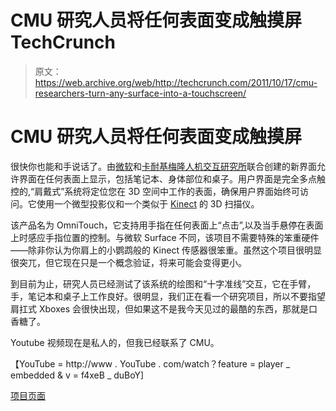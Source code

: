 # CMU 研究人员将任何表面变成触摸屏 TechCrunch

> 原文：<https://web.archive.org/web/http://techcrunch.com/2011/10/17/cmu-researchers-turn-any-surface-into-a-touchscreen/>

# CMU 研究人员将任何表面变成触摸屏

很快你也能和手说话了。由[微软](https://web.archive.org/web/20230205023301/https://techcrunch.com/tag/Microsoft)和[卡耐基梅隆人机交互研究所](https://web.archive.org/web/20230205023301/http://www.hcii.cmu.edu/)联合创建的新界面允许界面在任何表面上显示，包括笔记本、身体部位和桌子。用户界面是完全多点触控的,“肩戴式”系统将定位您在 3D 空间中工作的表面，确保用户界面始终可访问。它使用一个微型投影仪和一个类似于 [Kinect](https://web.archive.org/web/20230205023301/https://techcrunch.com/tag/Kinect) 的 3D 扫描仪。

该产品名为 OmniTouch，它支持用手指在任何表面上“点击”,以及当手悬停在表面上时感应手指位置的控制。与微软 Surface 不同，该项目不需要特殊的笨重硬件——除非你认为你肩上的小鹦鹉般的 Kinect 传感器很笨重。虽然这个项目很明显很突兀，但它现在只是一个概念验证，将来可能会变得更小。

到目前为止，研究人员已经测试了该系统的绘图和“十字准线”交互，它在手臂，手，笔记本和桌子上工作良好。很明显，我们正在看一个研究项目，所以不要指望肩扛式 Xboxes 会很快出现，但如果这不是我今天见过的最酷的东西，那就是口香糖了。

Youtube 视频现在是私人的，但我已经联系了 CMU。

【YouTube = http://www . YouTube . com/watch？feature = player _ embedded & v = f4xeB _ duBoY]

[项目页面](https://web.archive.org/web/20230205023301/http://www.chrisharrison.net/index.php/Research/OmniTouch)